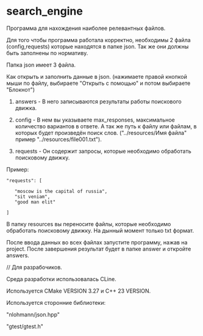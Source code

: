 # search_engine
 
Программа для нахождения наиболее релевантных файлов.

Для того чтобы программа работала корректно, необходимы 2 файла (config,requests) которые находятся в папке json.
Так же они должны быть заполнены по нормативу.

Папка json имеет 3 файла.

Как открыть и заполнить данные в json.
(нажимаете правой кнопкой мыши по файлу, выбираете "Открыть с помощью" и потом выбираете "Блокнот")

1. answers - В него записываются результаты работы поискового движка.

2. config - В нем вы указываете max_responses, максимальное количество вариантов в ответе.
А так же путь к файлу или файлам, в которых будет произведён поиск слов.
("../resources/Имя файла" пример "../resources/file001.txt").

3. requests - Он содержит запросы, которые необходимо обработать поисковому движку.

Пример:

    "requests": [

       "moscow is the capital of russia",
       "sit veniam",
       "good man elit"

    ]

В папку resources вы переносите файлы, которые необходимо обработать поисковому движку.
На дынный момент только txt формат.

После ввода данных во всех файлах запустите программу, нажав на project.
После завершения результат будет в папке answer и откройте answers.

// Для разрабочиков.

Среда разработки использовалась CLine.

Используется CMake VERSION 3.27 и C++ 23 VERSION.

Используется сторонние библиотеки: 

"nlohmann/json.hpp"

"gtest/gtest.h"
